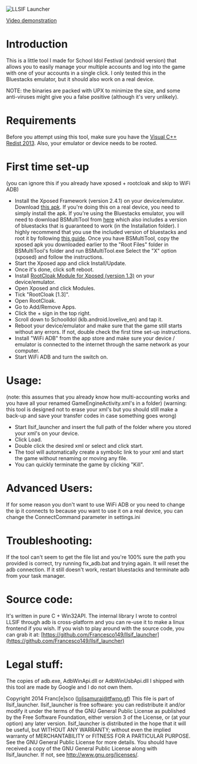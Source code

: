 ![LLSIF Launcher](http://hnng.moe/f/sM)

[Video demonstration](http://hnng.moe/f/sN)

Introduction
==============
This is a little tool I made for School Idol Festival (android version) 
that allows you to easily manage your multiple accounts and log into the game with one of 
your accounts in a single click.
I only tested this in the Bluestacks emulator, but it should also work on a real device.

NOTE: the binaries are packed with UPX to minimize the size, and some 
anti-viruses might give you a false positive (although it's very unlikely).

Requirements
==============
Before you attempt using this tool, make sure you have the 
[Visual C++ Redist 2013](http://www.microsoft.com/en-US/download/details.aspx?id=40784).
Also, your emulator or device needs to be rooted.

First time set-up
==============
(you can ignore this if you already have xposed + rootcloak and skip to WiFi ADB)
* Install the Xposed Framework (version 2.4.1) on your device/emulator.
  Download [this apk](http://dl-xda.xposed.info/modules/de.robv.android.xposed.installer_v25_36cbbc.apk).
  If you're doing this on a real device, you need to simply install the apk.
  If you're using the Bluestacks emulator, you will need to download BSMultiTool 
    from [here](http://www.mediafire.com/download/xmzvr6oo2oc62fe/BSMultiTool.rar) 
    which also includes a version of bluestacks that is guaranteed to work 
    (in the Installation folder).
    I highly recommend that you use the included version of bluestacks and root it 
    by following [this guide](http://www.thewally1987.com/how-to-root-bluestacks-2014.html). 
    Once you have BSMultiTool, copy the xposed apk you downloaded earlier to the 
    "Root Files" folder in BSMultiTool's folder and run BSMultiTool.exe
    Select the "X" option (xposed) and follow the instructions.
* Start the Xposed app and click Install/Update.
* Once it's done, click soft reboot.
* Install 
  [RootCloak Module for Xposed (version 1.3)](http://dl-xda.xposed.info/modules/com.devadvance.rootcloak_v4_5a7037.apk) 
  on your device/emulator.
* Open Xposed and click Modules.
* Tick "RootCloak [1.3]".
* Open RootCloak.
* Go to Add/Remove Apps.
* Click the + sign in the top right.
* Scroll down to SchoolIdol (klb.android.lovelive_en) and tap it.
* Reboot your device/emulator and make sure that the game still starts without any errors. 
  If not, double check the first time set-up instructions.
* Install "WiFi ADB" from the app store and make sure your device / emulator is connected 
  to the internet through the same network as your computer.
* Start WiFi ADB and turn the switch on.

Usage:
==============
(note: this assumes that you already know how multi-accounting works and you have all your 
 renamed GameEngineActivity.xml's in a folder)
(warning: this tool is designed not to erase your xml's but you should still make a back-up 
 and save your transfer codes in case something goes wrong)
- Start llsif_launcher and insert the full path of the folder where you stored your xml's 
  on your device.
- Click Load.
- Double click the desired xml or select and click start.
- The tool will automatically create a symbolic link to your xml and start the game without 
  renaming or moving any file.
- You can quickly terminate the game by clicking "Kill".

Advanced Users:
==============
If for some reason you don't want to use WiFi ADB or you need to change the ip it connects 
to because you want to use it on a real device, you can change the ConnectCommand parameter 
in settings.ini

Troubleshooting:
==============
If the tool can't seem to get the file list and you're 100% sure the path you provided is 
correct, try running fix_adb.bat and trying again. It will reset the adb connection.
If it still doesn't work, restart bluestacks and terminate adb from your task manager.

Source code:
==============
It's written in pure C + Win32API. The internal library I wrote to control LLSIF through adb 
is cross-platform and you can re-use it to make a linux frontend if you wish.
If you wish to play around with the source code, you can grab it at: 
[https://github.com/Francesco149/llsif_launcher](https://github.com/Francesco149/llsif_launcher)

Legal stuff:
==============
The copies of adb.exe, AdbWinApi.dll or AdbWinUsbApi.dll I shipped with this tool are made 
by Google and I do not own them.

Copyright 2014 Franc[e]sco (lolisamurai@tfwno.gf)
This file is part of llsif_launcher.
llsif_launcher is free software: you can redistribute it and/or modify
it under the terms of the GNU General Public License as published by
the Free Software Foundation, either version 3 of the License, or
(at your option) any later version.
llsif_launcher is distributed in the hope that it will be useful,
but WITHOUT ANY WARRANTY; without even the implied warranty of
MERCHANTABILITY or FITNESS FOR A PARTICULAR PURPOSE. See the
GNU General Public License for more details.
You should have received a copy of the GNU General Public License
along with llsif_launcher. If not, see <http://www.gnu.org/licenses/>.
